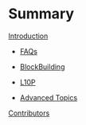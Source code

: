 # Summary

[Introduction](./intro.md)

- [FAQs](./faqs.md)

- [BlockBuilding](./blockbuilding.md)

- [L10P](./l10p.md)

- [Advanced Topics](./advanced.md)
<!---
    - [How to FB+DR](./fbdr.md)
--->

[Contributors](./contributors.md)
